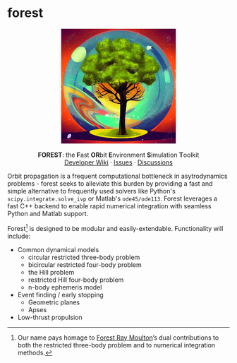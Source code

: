 # forest

<p align="center">
  <a href="https://github.com/mbd-astro/forest">
    <img src="docs/images/forest.png" alt="Logo" width="260">
  </a>
  <p align="center">
    <b>FOREST</b>: the <b>F</b>ast <b>OR</b>bit <b>E</b>nvironment <b>S</b>imulation <b>T</b>oolkit
    <!---
    <br />
    <a href="https://mbd-forest.readthedocs.io/en/latest/"><strong>Explore the docs »</strong></a>
    <br />
    -->
    <br />
    <a href="https://github.com/mbd-astro/forest/wiki">Developer Wiki</a>
    ·
    <a href="https://github.com/mbd-astro/forest/issues">Issues</a>
    ·
    <a href="https://github.com/mbd-astro/forest/discussions">Discussions</a>
  </p>
</p>


Orbit propagation is a frequent computational bottleneck in asytrodynamics problems - forest seeks to alleviate this burden by providing a fast and simple alternative to frequently used solvers like Python's `scipy.integrate.solve_ivp` or Matlab's `ode45/ode113`. Forest leverages a fast C++ backend to enable rapid numerical integration with seamless Python and Matlab support.

Forest[^1] is designed to be modular and easily-extendable. Functionality will include:
- Common dynamical models
    - circular restricted three-body problem
    - bicircular restricted four-body problem
    - the Hill problem
    - restricted Hill four-body problem
    - n-body ephemeris model
- Event finding / early stopping
  - Geometric planes
  - Apses
- Low-thrust propulsion


[^1]: Our name pays homage to [Forest Ray Moulton](https://en.wikipedia.org/wiki/Forest_Ray_Moulton)’s dual contributions to both the restricted three-body problem and to numerical integration methods.